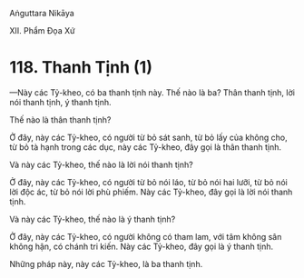 Aṅguttara Nikāya

XII. Phẩm Ðọa Xứ

# 118. Thanh Tịnh (1)

—Này các Tỷ-kheo, có ba thanh tịnh này. Thế nào là ba? Thân thanh tịnh, lời nói thanh tịnh, ý thanh tịnh.

Thế nào là thân thanh tịnh?

Ở đây, này các Tỷ-kheo, có người từ bỏ sát sanh, từ bỏ lấy của không cho, từ bỏ tà hạnh trong các dục, này các Tỷ-kheo, đây gọi là thân thanh tịnh.

Và này các Tỷ-kheo, thế nào là lời nói thanh tịnh?

Ở đây, này các Tỷ-kheo, có người từ bỏ nói láo, từ bỏ nói hai lưỡi, từ bỏ nói lời độc ác, từ bỏ nói lời phù phiếm. Này các Tỷ-kheo, đây gọi là lời nói thanh tịnh.

Và này các Tỷ-kheo, thế nào là ý thanh tịnh?

Ở đây, này các Tỷ-kheo, có người không có tham lam, với tâm không sân không hận, có chánh tri kiến. Này các Tỷ-kheo, đây gọi là ý thanh tịnh.

Những pháp này, này các Tỷ-kheo, là ba thanh tịnh.

